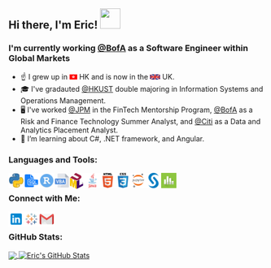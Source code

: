 ## Hi there, I'm Eric! <img src="https://camo.githubusercontent.com/e8e7b06ecf583bc040eb60e44eb5b8e0ecc5421320a92929ce21522dbc34c891/68747470733a2f2f6d656469612e67697068792e636f6d2f6d656469612f6876524a434c467a6361737252346961377a2f67697068792e676966" width="40" height="40" />

### I'm currently working [@BofA](https://www.bankofamerica.com/) as a Software Engineer within Global Markets
- ☝️ I grew up in <img src="https://github.com/ericyung1998/ericyung1998/blob/main/Images/hk.gif" height="10"/> HK and is now in the <img src="https://github.com/ericyung1998/ericyung1998/blob/main/Images/gb.gif" height="10"/> UK.
- 🎓 I've gradauted [@HKUST](https://hkust.edu.hk/home) double majoring in Information Systems and Operations Management.
- 🖥️ I've worked [@JPM](https://www.jpmorganchase.com/) in the FinTech Mentorship Program, [@BofA](https://www.bankofamerica.com/) as a Risk and Finance Technology Summer Analyst, and [@Citi](https://www.citi.com/) as a Data and Analytics Placement Analyst.
- 🌱 I’m learning about C#, .NET framework, and Angular.

### Languages and Tools:

[<img align="left" alt="Python" width="30px" src="https://github.com/ericyung1998/ericyung1998/blob/main/Images/python.png" />][linkedin]
[<img align="left" alt="SQL" width="30px" src="https://github.com/ericyung1998/ericyung1998/blob/main/Images/sql.png" />][linkedin]
[<img align="left" alt="R" width="30px" src="https://github.com/ericyung1998/ericyung1998/blob/main/Images/r.png" />][linkedin]
[<img align="left" alt="Excel VBA" width="30px" src="https://github.com/ericyung1998/ericyung1998/blob/main/Images/vba.png" />][linkedin]
[<img align="left" alt="UML" width="30px" src="https://github.com/ericyung1998/ericyung1998/blob/main/Images/uml.png" />][linkedin]
[<img align="left" alt="Java" width="30px" src="https://github.com/ericyung1998/ericyung1998/blob/main/Images/java.png" />][linkedin]
[<img align="left" alt="HTML5" width="30px" src="https://github.com/ericyung1998/ericyung1998/blob/main/Images/html.png" />][linkedin]
[<img align="left" alt="CSS3" width="30px" src="https://github.com/ericyung1998/ericyung1998/blob/main/Images/css.png" />][linkedin]

[<img align="left" alt="Jupyter Notebook" width="30px" src="https://github.com/ericyung1998/ericyung1998/blob/main/Images/jupyter.png" />][linkedin]
[<img align="left" alt="SAS" width="30px" src="https://github.com/ericyung1998/ericyung1998/blob/main/Images/sas.png" />][linkedin]
[<img align="left" alt="Minitab" width="30px" src="https://github.com/ericyung1998/ericyung1998/blob/main/Images/minitab.png" />][linkedin]

<br>

### Connect with Me:
[<img align="left" alt="LinkedIn | ericyung1998" width="30px" src="https://github.com/ericyung1998/ericyung1998/blob/main/Images/linkedin.png" />][linkedin]
[<img align="left" alt="Tableau Public | ericyung1998" width="30px" src="https://github.com/ericyung1998/ericyung1998/blob/main/Images/tableau.png" />][tableau]
[<img align="left" alt="Email | ericyung1998@gmail.com" width="30px" src="https://github.com/ericyung1998/ericyung1998/blob/main/Images/gmail.png" />][email]

[linkedin]: https://www.linkedin.com/in/ericyung1998
[tableau]: https://public.tableau.com/app/profile/ericyung1998
[email]: mailto:ericyung1998@gmail.com

<br>

### GitHub Stats:

<a href="https://github.com/ericyung1998/ericyung1998">
  <img align="center" src="https://github-readme-stats.vercel.app/api/top-langs/?username=ericyung1998&langs_count=3" />
</a>
<a href="https://github.com/ericyung1998/ericyung1998">
  <img align="center" src="https://github-readme-stats.vercel.app/api?username=ericyung1998&show_icons=true&line_height=27&count_private=true" alt="Eric's GitHub Stats" />
</a>
